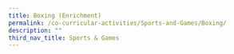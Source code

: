 ```yaml
---
title: Boxing (Enrichment)
permalink: /co-curricular-activities/Sports-and-Games/Boxing/
description: ""
third_nav_title: Sports & Games
---
```

